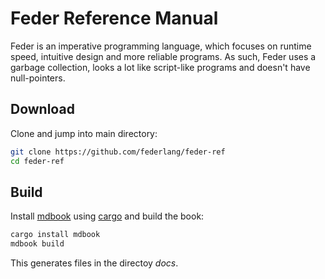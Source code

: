 # Feder Reference Manual

Feder is an imperative programming language, which focuses on runtime speed,
intuitive design and more reliable programs. As such, Feder uses a garbage
collection, looks a lot like script-like programs and doesn't have
null-pointers.

## Download

Clone and jump into main directory:

```bash
git clone https://github.com/federlang/feder-ref
cd feder-ref
```

## Build

Install [mdbook](https://github.com/rust-lang-nursery/mdBook) using
[cargo](https://github.com/rust-lang/cargo) and build the book:

```bash
cargo install mdbook
mdbook build
```

This generates files in the directoy *docs*.
